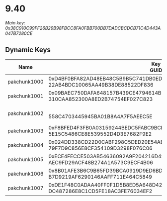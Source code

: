 # 9.40

###### *Main key: 0x38C910C99FF26B29B98FBCC8FA0FBB700DB7DADCBCDCB71C4D443A047B7280CE*

## Dynamic Keys

| Name         | Key<br/>GUID                                                                                            | Notes |
|--------------|---------------------------------------------------------------------------------------------------------|-|
| pakchunk1000 | 0xD4BF0BFA82AD48EB48C5B9B5C741DB0EDCEAB881FA087F2FBB53C5E22F2353EC<br/>22AB4BDC10065AA49B38DE88522DF836 |
| pakchunk1001 | 0x09BAEC750DAFA648157B439CE4794614B56457D6AB427F76F2F1D29CFA52C5B9<br/>310CAA852300A8ED2B74754EF027C823 |
| pakchunk1002 | <br/>558C4703445945BA01B8A4A7F5AEEC5E                                                                   | Bao Bros set |
| pakchunk1003 | 0xF8BFED4F3FB0A03159244BEDC5FABC9BCB4D23547BDAC60AEEB9D8AFBB074E2B<br/>5E15C5486CE8E539552D4D3E7682F9E2 |
| pakchunk1004 | 0x024DD338CD22D0CABF298C5DED20E54AE4BBA39E5449A7FEBAB2FA5AA9E66A56<br/>79F7D9C856E8CF354109D3298F076C06 |
| pakchunk1005 | 0xECE4FECCE503AB54636092A9F204216D49D8CFFA89D7D22DD97E0776E3F9CBF8<br/>AEC9FD29ACF48B274A1A573C9ECF4B06 |
| pakchunk1006 | 0x8B01AFE3B6C9B65FD39BCA0919D9ED6BD68303CEA76342328C39895A3418750A<br/>B7D9219AF6290146AAFF711E464C5849 |
| pakchunk1007 | 0xDE1F48C0ADAA40FF0F1D5B8ED5A648D42DF826B2712819D724E15C4834A3F7D3<br/>DC487286E8C1CD5FE18AC3FE76034EF2 |
